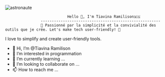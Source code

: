 
![astronaute](https://github.com/Tiavina22/Tiavina22/assets/80424305/37b1e0af-0ca0-4b0d-8975-2b9a7d285f8d)

                                Hello 👋, I'm Tiavina Ramilison🇲🇬
                    ------------------------------------------------------
                    🌟 Passionné par la simplicité et la convivialité des outils que je crée. Let's make tech user-friendly! 🚀

I love to simplify and create user-friendly tools.

- 👋 Hi, I’m @Tiavina Ramilison
- 👀 I’m interested in programmation
- 🌱 I’m currently learning ...
- 💞️ I’m looking to collaborate on ...
- 📫 How to reach me ...

<!---
Tiavina22/Tiavina22 is a ✨ special ✨ repository because its `README.md` (this file) appears on your GitHub profile.
You can click the Preview link to take a look at your changes.
--->
